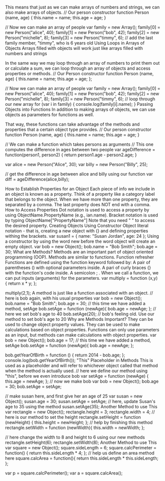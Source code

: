 This means that just as we can make arrays of numbers and strings, we can also make arrays of objects.
// Our person constructor
function Person (name, age) {
this.name = name;
this.age = age;
}


// Now we can make an array of people
var family = new Array();
family[0] = new Person("alice", 40);
family[1] = new Person("bob", 42);
family[2] = new Person("michelle", 8);
family[3] = new Person("timmy", 6);
// add the last family member, "timmy", who is 6 years old
Using Loops in Arrays of Objects
Arrays filled with objects will work just like arrays filled with numbers and strings

In the same way we may loop through an array of numbers to print them out or calculate a sum, we can loop through an array of objects and access properties or methods.
// Our Person constructor
function Person (name, age) {
this.name = name;
this.age = age;
};


// Now we can make an array of people
var family = new Array();
family[0] = new Person("alice", 40);
family[1] = new Person("bob", 42);
family[2] = new Person("michelle", 8);
family[3] = new Person("timmy", 6);
// loop through our new array
for (var i in family) {
console.log(family[i].name);
}
Passing Objects into Functions
In addition to making arrays of objects, we can use objects as parameters for functions as well.

That way, these functions can take advantage of the methods and properties that a certain object type provides.
// Our person constructor
function Person (name, age) {
this.name = name;
this.age = age;
}


// We can make a function which takes persons as arguments
// This one computes the difference in ages between two people
var ageDifference = function(person1, person2) {
return person1.age - person2.age;
}


var alice = new Person("Alice", 30);
var billy = new Person("Billy", 25);


// get the difference in age between alice and billy using our function
var diff = ageDifference(alice,billy);


How to Establish Properties for an Object
Each piece of info we include in an object is known as a property.
Think of a property like a category label that belongs to the object.
When we have more than one property, they are separated by a comma.
The last property does NOT end with a comma.
How to Access Properties
Dot notation is used to access a property by using ObjectName.PropertyName (e.g., ian.name).
Bracket notation is used by typing ObjectName["PropertyName"]
Note that you need " " to access the desired property.
Creating Objects Using Constructor
Object literal notation - that is, creating a new object with {} and defining properties withing the brackets.
var susan1 = {
name: "Susan Jordan",
age: 24
};
Using a constructor by using the word new before the word object will create an empty object.
var bob = new Object();
bob.name = "Bob Smith";
bob.age = 30;
What are Methods?
Methods are an important part of object oriented programming (OOP).
Methods are similar to functions.
Function refresher
Functions are defined using the function keyword followed by:
A pair of parentheses () with optional parameters inside.
A pari of curly braces {} with the function's code inside.
A semicolon ; .
When we call a function, we can put inputs (arguments) for the parameters.
var multiply = function (x,y) {
return x * y;
};


multiply(2,1);
A method is just like a function associated with an object.
// here is bob again, with his usual properties
var bob = new Object();
bob.name = "Bob Smith";
bob.age = 30;
// this time we have added a method, setAge
bob.setAge = function (newAge){
bob.age = newAge;
};
// here we set bob's age to 40
bob.setAge(20);
// bob's feeling old.  Use our method to set bob's age to 20
Why are Methods Important?
They can be used to change object property values.
They can be used to make calculations based on object properties.
Functions can only use parameters as an input, but methods can make calculations with object properties.
var bob = new Object();
bob.age = 17;
// this time we have added a method, setAge
bob.setAge = function (newAge){
bob.age = newAge;
};


bob.getYearOfBirth = function () {
return 2014 - bob.age;
};
console.log(bob.getYearOfBirth());
"This" Placeholder in Methods
This is used as a placeholder and will refer to whichever object called that method when the method is actually used.
// here we define our method using "this", before we even introduce bob
var setAge = function (newAge) {
this.age = newAge;
};
// now we make bob
var bob = new Object();
bob.age = 30;
bob.setAge = setAge;

// make susan here, and first give her an age of 25
var susan = new Object();
susan.age = 30;
susan.setAge = setAge;
// here, update Susan's age to 35 using the method
susan.setAge(35);
Another Method to use This
var rectangle = new Object();
rectangle.height = 3;
rectangle.width = 4;
// here is our method to set the height
rectangle.setHeight = function (newHeight) {
this.height = newHeight;
};
// help by finishing this method
rectangle.setWidth = function (newWidth){
this.width = newWidth;
};



// here change the width to 8 and height to 6 using our new methods
rectangle.setHeight(6);
rectangle.setWidth(8);
Another Method to use This
var square = new Object();
square.sideLength = 6;
square.calcPerimeter = function() {
return this.sideLength * 4;
};
// help us define an area method here
square.calcArea = function(){
return this.sideLength * this.sideLength;
};


var p = square.calcPerimeter();
var a = square.calcArea();

